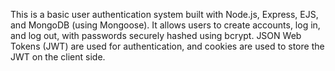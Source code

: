 This is a basic user authentication system built with Node.js, Express, EJS, and MongoDB (using Mongoose). It allows users to create accounts, log in, and log out, with passwords securely hashed using bcrypt. JSON Web Tokens (JWT) are used for authentication, and cookies are used to store the JWT on the client side.
